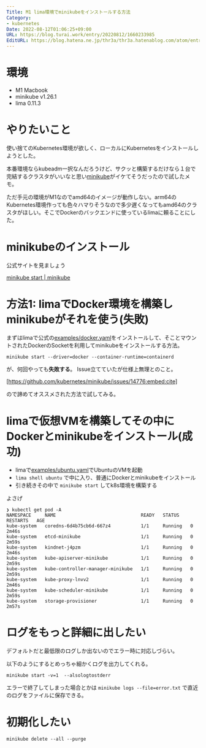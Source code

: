 ```yaml
---
Title: M1 lima環境でminikubeをインストールする方法
Category:
- kubernetes
Date: 2022-08-12T01:06:25+09:00
URL: https://blog.turai.work/entry/20220812/1660233985
EditURL: https://blog.hatena.ne.jp/thr3a/thr3a.hatenablog.com/atom/entry/4207112889907836095
---
```


# 環境

- M1 Macbook
- minikube v1.26.1
- lima 0.11.3

# やりたいこと

使い捨てのKubernetes環境が欲しく、ローカルにKubernetesをインストールしようとした。

本番環境ならkubeadm一択なんだろうけど、サクッと構築するだけなら１台で完結するクラスタがいいなと思い[minikube](https://minikube.sigs.k8s.io/docs/)がイケてそうだったので試したメモ。

ただ手元の環境がM1なのでamd64のイメージが動作しない。arm64のKubernetes環境作っても色々ハマりそうなので多少遅くなってもamd64のクラスタがほしい。そこでDockerのバックエンドに使っているlimaに頼ることにした。

# minikubeのインストール

公式サイトを見ましょう

[minikube start | minikube](https://minikube.sigs.k8s.io/docs/start/)

# 方法1: limaでDocker環境を構築しminikubeがそれを使う(失敗)

まずはlimaで公式の[examples/docker.yaml](https://github.com/lima-vm/lima/blob/master/examples/docker.yaml)をインストールして、そことマウントされたDockerのSocketを利用してminikubeをインストールする方法。

```
minikube start --driver=docker --container-runtime=containerd
```

が、何回やっても**失敗する**。 Issue立てていたが仕様上無理とのこと。

[https://github.com/kubernetes/minikube/issues/14776:embed:cite]

ので諦めてオススメされた方法で試してみる。

# limaで仮想VMを構築してその中にDockerとminikubeをインストール(成功)

- limaで[examples/ubuntu.yaml](https://github.com/lima-vm/lima/blob/master/examples/ubuntu.yaml)でUbuntuのVMを起動
- `lima shell ubuntu` で中に入り、普通にDockerとminikubeをインストール
- 引き続きその中で `minikube start` してk8s環境を構築する

よさげ

```
❯ kubectl get pod -A
NAMESPACE     NAME                               READY   STATUS    RESTARTS   AGE
kube-system   coredns-6d4b75cb6d-667z4           1/1     Running   0          2m46s
kube-system   etcd-minikube                      1/1     Running   0          2m59s
kube-system   kindnet-j4pzm                      1/1     Running   0          2m46s
kube-system   kube-apiserver-minikube            1/1     Running   0          2m59s
kube-system   kube-controller-manager-minikube   1/1     Running   0          2m59s
kube-system   kube-proxy-lnvv2                   1/1     Running   0          2m46s
kube-system   kube-scheduler-minikube            1/1     Running   0          2m59s
kube-system   storage-provisioner                1/1     Running   0          2m57s
```

# ログをもっと詳細に出したい

デフォルトだと最低限のログしか出ないのでエラー時に対応しづらい。

以下のようにするとめっちゃ細かくログを出力してくれる。

```
minikube start -v=1  --alsologtostderr
```

エラーで終了してしまった場合とかは `minikube logs --file=error.txt` で直近のログをファイルに保存できる。

# 初期化したい

```
minikube delete --all --purge
```
